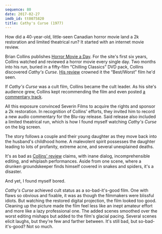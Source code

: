 ```yaml
---
sequence: 80
date: 2017-02-27
imdb_id: tt0075820
title: Cathy's Curse (1977)
---
```


How did a 40-year-old, little-seen Canadian horror movie land a 2k restoration and limited theatrical run? It started with an internet movie review.

Brian Collins publishes [Horror Movie a Day](http://horror-movie-a-day.blogspot.com/). For the site's first six years, Collins watched and reviewed a horror movie every single day. Two months into his run, buried in a fifty-film “Chilling Classics” DVD pack, Collins discovered _Cathy's Curse_. [His review](http://horror-movie-a-day.blogspot.com/2007/04/cathys-curse.html) crowned it the “Best/Worst” film he'd seen.

If _Cathy's Curse_ was a cult film, Collins became the cult leader. As his site's audience grew, Collins kept recommending the film and even posted [a commentary track](http://horror-movie-a-day.blogspot.com/2009/03/cathys-curse-commentary-now-live.html).

All this exposure convinced Severin Films to acquire the rights and sponsor a 2k restoration.  In recognition of Collins' efforts, they invited him to record a new audio commentary for the Blu-ray release. Said release also included a limited theatrical run, which is how I found myself watching _Cathy's Curse_ on the big screen.

The story follows a couple and their young daughter as they move back into the husband's childhood home. A malevolent spirit possesses the daughter leading to lots of profanity, extreme acne, and several unexplained deaths.

It's as bad as [Collins' review](http://horror-movie-a-day.blogspot.com/2007/04/cathys-curse.html) claims, with inane dialog, incomprehensible editing, and whiplash performances. Aside from one scene, where a drunken groundskeeper finds himself covered in snakes and spiders, it's a disaster.

And yet, I found myself bored.

_Cathy's Curse_ achieved cult status as a so-bad-it's-good film. One with flaws so obvious and fixable, it was as though the filmmakers were blissful idiots. But watching the restored digital projection, the film looked too good. Cleaning up the picture made the film feel less like an inept amateur effort and more like a lazy professional one. The added scenes smoothed over the worst editing mishaps but added to the film's glacial pacing. Several scenes elicit laughs, but they're few and farther between. It's still bad, but so-bad-it's-good? Not so much.